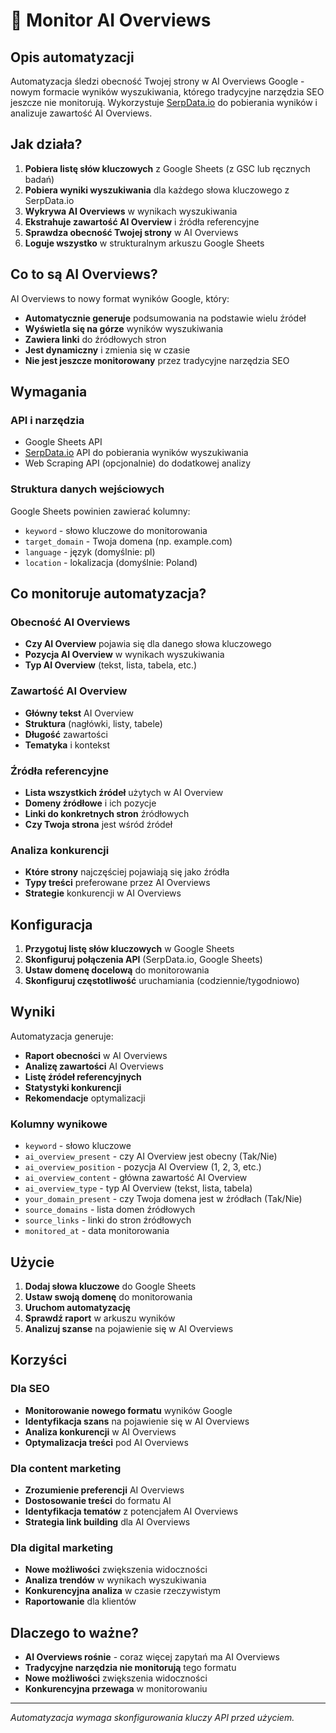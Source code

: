 # 🤖 Monitor AI Overviews

## Opis automatyzacji

Automatyzacja śledzi obecność Twojej strony w AI Overviews Google - nowym formacie wyników wyszukiwania, którego tradycyjne narzędzia SEO jeszcze nie monitorują. Wykorzystuje [SerpData.io](https://serpdata.io/) do pobierania wyników i analizuje zawartość AI Overviews.

## Jak działa?

1. **Pobiera listę słów kluczowych** z Google Sheets (z GSC lub ręcznych badań)
2. **Pobiera wyniki wyszukiwania** dla każdego słowa kluczowego z SerpData.io
3. **Wykrywa AI Overviews** w wynikach wyszukiwania
4. **Ekstrahuje zawartość AI Overview** i źródła referencyjne
5. **Sprawdza obecność Twojej strony** w AI Overviews
6. **Loguje wszystko** w strukturalnym arkuszu Google Sheets

## Co to są AI Overviews?

AI Overviews to nowy format wyników Google, który:
- **Automatycznie generuje** podsumowania na podstawie wielu źródeł
- **Wyświetla się na górze** wyników wyszukiwania
- **Zawiera linki** do źródłowych stron
- **Jest dynamiczny** i zmienia się w czasie
- **Nie jest jeszcze monitorowany** przez tradycyjne narzędzia SEO

## Wymagania

### API i narzędzia
- Google Sheets API
- [SerpData.io](https://serpdata.io/) API do pobierania wyników wyszukiwania
- Web Scraping API (opcjonalnie) do dodatkowej analizy

### Struktura danych wejściowych
Google Sheets powinien zawierać kolumny:
- `keyword` - słowo kluczowe do monitorowania
- `target_domain` - Twoja domena (np. example.com)
- `language` - język (domyślnie: pl)
- `location` - lokalizacja (domyślnie: Poland)

## Co monitoruje automatyzacja?

### Obecność AI Overviews
- **Czy AI Overview** pojawia się dla danego słowa kluczowego
- **Pozycja AI Overview** w wynikach wyszukiwania
- **Typ AI Overview** (tekst, lista, tabela, etc.)

### Zawartość AI Overview
- **Główny tekst** AI Overview
- **Struktura** (nagłówki, listy, tabele)
- **Długość** zawartości
- **Tematyka** i kontekst

### Źródła referencyjne
- **Lista wszystkich źródeł** użytych w AI Overview
- **Domeny źródłowe** i ich pozycje
- **Linki do konkretnych stron** źródłowych
- **Czy Twoja strona** jest wśród źródeł

### Analiza konkurencji
- **Które strony** najczęściej pojawiają się jako źródła
- **Typy treści** preferowane przez AI Overviews
- **Strategie** konkurencji w AI Overviews

## Konfiguracja

1. **Przygotuj listę słów kluczowych** w Google Sheets
2. **Skonfiguruj połączenia API** (SerpData.io, Google Sheets)
3. **Ustaw domenę docelową** do monitorowania
4. **Skonfiguruj częstotliwość** uruchamiania (codziennie/tygodniowo)

## Wyniki

Automatyzacja generuje:
- **Raport obecności** w AI Overviews
- **Analizę zawartości** AI Overviews
- **Listę źródeł referencyjnych**
- **Statystyki konkurencji**
- **Rekomendacje** optymalizacji

### Kolumny wynikowe
- `keyword` - słowo kluczowe
- `ai_overview_present` - czy AI Overview jest obecny (Tak/Nie)
- `ai_overview_position` - pozycja AI Overview (1, 2, 3, etc.)
- `ai_overview_content` - główna zawartość AI Overview
- `ai_overview_type` - typ AI Overview (tekst, lista, tabela)
- `your_domain_present` - czy Twoja domena jest w źródłach (Tak/Nie)
- `source_domains` - lista domen źródłowych
- `source_links` - linki do stron źródłowych
- `monitored_at` - data monitorowania

## Użycie

1. **Dodaj słowa kluczowe** do Google Sheets
2. **Ustaw swoją domenę** do monitorowania
3. **Uruchom automatyzację**
4. **Sprawdź raport** w arkuszu wyników
5. **Analizuj szanse** na pojawienie się w AI Overviews

## Korzyści

### Dla SEO
- **Monitorowanie nowego formatu** wyników Google
- **Identyfikacja szans** na pojawienie się w AI Overviews
- **Analiza konkurencji** w AI Overviews
- **Optymalizacja treści** pod AI Overviews

### Dla content marketing
- **Zrozumienie preferencji** AI Overviews
- **Dostosowanie treści** do formatu AI
- **Identyfikacja tematów** z potencjałem AI Overviews
- **Strategia link building** dla AI Overviews

### Dla digital marketing
- **Nowe możliwości** zwiększenia widoczności
- **Analiza trendów** w wynikach wyszukiwania
- **Konkurencyjna analiza** w czasie rzeczywistym
- **Raportowanie** dla klientów

## Dlaczego to ważne?

- **AI Overviews rośnie** - coraz więcej zapytań ma AI Overviews
- **Tradycyjne narzędzia nie monitorują** tego formatu
- **Nowe możliwości** zwiększenia widoczności
- **Konkurencyjna przewaga** w monitorowaniu

---

*Automatyzacja wymaga skonfigurowania kluczy API przed użyciem.* 